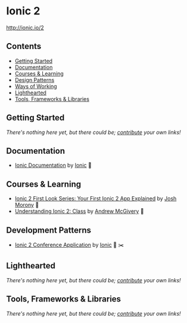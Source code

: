 # Ionic 2

http://ionic.io/2

## Contents

- [Getting Started](#getting-started)
- [Documentation](#documentation)
- [Courses & Learning](#courses-and-learning)
- [Design Patterns](#design-patterns)
- [Ways of Working](#ways-of-working)
- [Lighthearted](#lighthearted)
- [Tools, Frameworks & Libraries](#tools-frameworks--libraries)

## Getting Started

*There's nothing here yet, but there could be; [contribute](../../CONTRIBUTING.md) your own links!*

## Documentation

- [Ionic Documentation](http://ionicframework.com/docs/v2/) by [Ionic](https://github.com/driftyco) :green_book:

## Courses & Learning

- [Ionic 2 First Look Series: Your First Ionic 2 App Explained](http://www.joshmorony.com/ionic-2-first-look-series-your-first-ionic-2-app-explained/) by [Josh Morony](http://www.joshmorony.com/author/joshuamorony/) :green_book:
- [Understanding Ionic 2: Class](http://mcgivery.com/understanding-ionic-2-class/) by [Andrew McGivery](http://mcgivery.com/) :green_book:

## Development Patterns

- [Ionic 2 Conference Application](https://github.com/driftyco/ionic-conference-app) by [Ionic](https://github.com/driftyco) :memo: :scissors:

## Lighthearted

*There's nothing here yet, but there could be; [contribute](../../CONTRIBUTING.md) your own links!*

## Tools, Frameworks & Libraries

*There's nothing here yet, but there could be; [contribute](../../CONTRIBUTING.md) your own links!*
